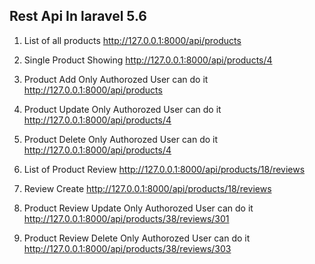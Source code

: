 ## Rest Api In laravel 5.6 



1) List of all products http://127.0.0.1:8000/api/products

2) Single Product Showing http://127.0.0.1:8000/api/products/4

3) Product Add Only Authorozed User can do it http://127.0.0.1:8000/api/products

4) Product Update Only Authorozed User can do it  http://127.0.0.1:8000/api/products/4

5) Product Delete Only Authorozed User can do it http://127.0.0.1:8000/api/products/4


6) List of Product Review http://127.0.0.1:8000/api/products/18/reviews

7) Review Create http://127.0.0.1:8000/api/products/18/reviews

7) Product Review Update Only Authorozed User can do it  http://127.0.0.1:8000/api/products/38/reviews/301

8) Product Review Delete Only Authorozed User can do it http://127.0.0.1:8000/api/products/38/reviews/303